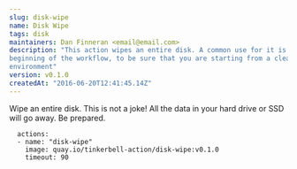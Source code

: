 ```yaml
---
slug: disk-wipe
name: Disk Wipe
tags: disk
maintainers: Dan Finneran <email@email.com>
description: "This action wipes an entire disk. A common use for it is at the
beginning of the workflow, to be sure that you are starting from a cleaned
environment"
version: v0.1.0
createdAt: "2016-06-20T12:41:45.14Z"
---
```


Wipe an entire disk. This is not a joke! All the data in your hard drive or SSD
will go away. Be prepared.

```
  actions:
  - name: "disk-wipe"
    image: quay.io/tinkerbell-action/disk-wipe:v0.1.0
    timeout: 90
```
